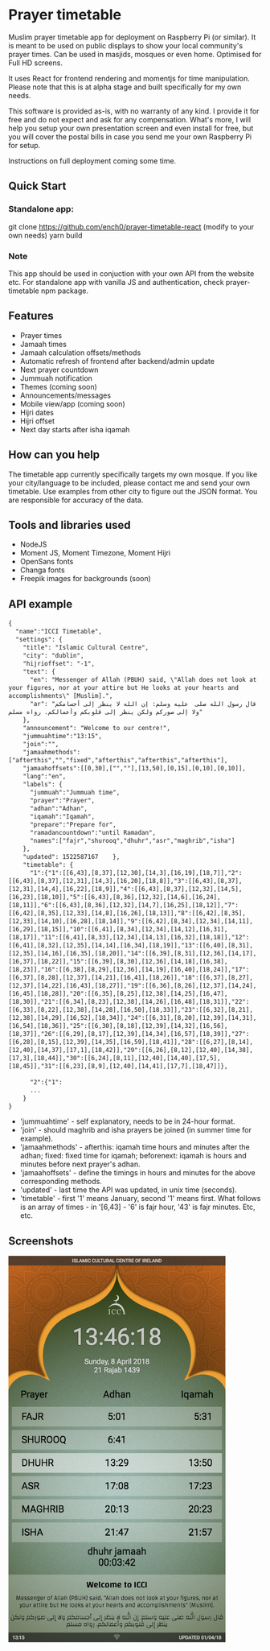 # Prayer timetable

Muslim prayer timetable app for deployment on Raspberry Pi (or similar). It is meant to be used on public displays to show your local community's prayer times. Can be used in masjids, mosques or even home. Optimised for Full HD screens. 

It uses React for frontend rendering and momentjs for time manipulation. Please note that this is at alpha stage and built specifically for my own needs.

This software is provided as-is, with no warranty of any kind. I provide it for free and do not expect and ask for any compensation. What's more, I will help you setup your own presentation screen and even install for free, but you will cover the postal bills in case you send me your own Raspberry Pi for setup.

Instructions on full deployment coming some time.

## Quick Start

### Standalone app:

git clone https://github.com/ench0/prayer-timetable-react
(modify to your own needs)
yarn build

### Note
This app should be used in conjuction with your own API from the website etc. For standalone app with vanilla JS and authentication, check prayer-timetable npm package.

## Features
* Prayer times
* Jamaah times
* Jamaah calculation offsets/methods
* Automatic refresh of frontend after backend/admin update
* Next prayer countdown
* Jummuah notification
* Themes (coming soon)
* Announcements/messages
* Mobile view/app (coming soon)
* Hijri dates
* Hijri offset
* Next day starts after isha iqamah

## How can you help
  The timetable app currently specifically targets my own mosque. If you like your city/language to be included, please contact me and send your own timetable. Use examples from other city to figure out the JSON format. You are responsible for accuracy of the data.

## Tools and libraries used
* NodeJS
* Moment JS, Moment Timezone, Moment Hijri
* OpenSans fonts
* Changa fonts
* Freepik images for backgrounds (soon)

## API example
    {
      "name":"ICCI Timetable",
      "settings": {
        "title": "Islamic Cultural Centre",
        "city": "dublin",
        "hijrioffset": "-1",
        "text": {
          "en": "Messenger of Allah (PBUH) said, \"Allah does not look at your figures, nor at your attire but He looks at your hearts and accomplishments\" [Muslim].",
          "ar": "قال رسول الله صلى  عليه وسلم: إن الله لا ينظر إلى أجسامكم ولا إلى صوركم ولكن ينظر إلى قلوبكم وأعمالكم. رواه مسلم"
        },
        "announcement": "Welcome to our centre!",
        "jummuahtime":"13:15",
        "join":"",
        "jamaahmethods":["afterthis","","fixed","afterthis","afterthis","afterthis"],
        "jamaahoffsets":[[0,30],["",""],[13,50],[0,15],[0,10],[0,10]],
        "lang":"en",
        "labels": {
          "jummuah":"Jummuah time",
          "prayer":"Prayer",
          "adhan":"Adhan",
          "iqamah":"Iqamah",
          "prepare":"Prepare for",
          "ramadancountdown":"until Ramadan",
          "names":["fajr","shurooq","dhuhr","asr","maghrib","isha"]
        },
        "updated": 1522587167    },
        "timetable": {
          "1":{"1":[[6,43],[8,37],[12,30],[14,3],[16,19],[18,7]],"2":[[6,43],[8,37],[12,31],[14,3],[16,20],[18,8]],"3":[[6,43],[8,37],[12,31],[14,4],[16,22],[18,9]],"4":[[6,43],[8,37],[12,32],[14,5],[16,23],[18,10]],"5":[[6,43],[8,36],[12,32],[14,6],[16,24],[18,11]],"6":[[6,43],[8,36],[12,32],[14,7],[16,25],[18,12]],"7":[[6,42],[8,35],[12,33],[14,8],[16,26],[18,13]],"8":[[6,42],[8,35],[12,33],[14,10],[16,28],[18,14]],"9":[[6,42],[8,34],[12,34],[14,11],[16,29],[18,15]],"10":[[6,41],[8,34],[12,34],[14,12],[16,31],[18,17]],"11":[[6,41],[8,33],[12,34],[14,13],[16,32],[18,18]],"12":[[6,41],[8,32],[12,35],[14,14],[16,34],[18,19]],"13":[[6,40],[8,31],[12,35],[14,16],[16,35],[18,20]],"14":[[6,39],[8,31],[12,36],[14,17],[16,37],[18,22]],"15":[[6,39],[8,30],[12,36],[14,18],[16,38],[18,23]],"16":[[6,38],[8,29],[12,36],[14,19],[16,40],[18,24]],"17":[[6,37],[8,28],[12,37],[14,21],[16,41],[18,26]],"18":[[6,37],[8,27],[12,37],[14,22],[16,43],[18,27]],"19":[[6,36],[8,26],[12,37],[14,24],[16,45],[18,28]],"20":[[6,35],[8,25],[12,38],[14,25],[16,47],[18,30]],"21":[[6,34],[8,23],[12,38],[14,26],[16,48],[18,31]],"22":[[6,33],[8,22],[12,38],[14,28],[16,50],[18,33]],"23":[[6,32],[8,21],[12,38],[14,29],[16,52],[18,34]],"24":[[6,31],[8,20],[12,39],[14,31],[16,54],[18,36]],"25":[[6,30],[8,18],[12,39],[14,32],[16,56],[18,37]],"26":[[6,29],[8,17],[12,39],[14,34],[16,57],[18,39]],"27":[[6,28],[8,15],[12,39],[14,35],[16,59],[18,41]],"28":[[6,27],[8,14],[12,40],[14,37],[17,1],[18,42]],"29":[[6,26],[8,12],[12,40],[14,38],[17,3],[18,44]],"30":[[6,24],[8,11],[12,40],[14,40],[17,5],[18,45]],"31":[[6,23],[8,9],[12,40],[14,41],[17,7],[18,47]]},

          "2":{"1":
          ...
        }
    }

* 'jummuahtime' - self explanatory, needs to be in 24-hour format.
* 'join' - should maghrib and isha prayers be joined (in summer time for example).
* 'jamaahmethods' - afterthis: iqamah time hours and minutes after the adhan; fixed: fixed time for iqamah; beforenext: iqamah is hours and minutes before next prayer's adhan.
* 'jamaahoffsets' - define the timings in hours and minutes for the above corresponding methods.
* 'updated' - last time the API was updated, in unix time (seconds).
* 'timetable' - first '1' means January, second '1' means first. What follows is an array of times - in '[6,43] - '6' is fajr hour, '43' is fajr minutes. Etc, etc.

## Screenshots

![Frontend](public/app.png)